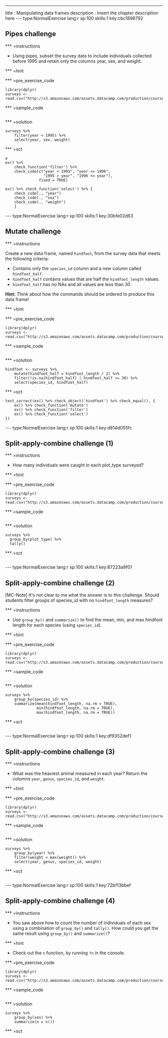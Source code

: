 ---
title       : Manipulating data frames
description : Insert the chapter description here
--- type:NormalExercise lang:r xp:100 skills:1 key:cbc1898792
## Pipes challenge


*** =instructions

- Using pipes, subset the survey data to include individuals collected before 1995 and retain only the columns year, sex, and weight.


*** =hint

*** =pre_exercise_code
```{r}
library(dplyr)
surveys <- read.csv("http://s3.amazonaws.com/assets.datacamp.com/production/course_3707/datasets/combined.csv")
```

*** =sample_code
```{r}

```

*** =solution
```{r}
surveys %>% 
    filter(year < 1995) %>%
    select(year, sex, weight)
```

*** =sct
```{r}
e
ex() %>% 
    check_function('filter') %>% 
    check_code(c("year < 1995", "year <= 1996",
                 "1995 > year", "1996 >= year"),
               fixed = TRUE)
    
ex() %>% check_function('select') %>% {
    check_code(., "year")
    check_code(., "sex")
    check_code(., "weight")
    }
```

--- type:NormalExercise lang:r xp:100 skills:1 key:30bfe02d63
## Mutate challenge


*** =instructions

Create a new data frame, named `hindfoot`, from the survey data that meets the following criteria:

- Contains only the `species_id` column and a new column called `hindfoot_half`.
- `hindfoot_half` contains values that are half the `hindfoot_length` values. 
- `hindfoot_half` has no NAs and all values are less than 30.

**Hint:** Think about how the commands should be ordered to produce this data frame!

*** =hint

*** =pre_exercise_code
```{r}
library(dplyr)
surveys <- read.csv("http://s3.amazonaws.com/assets.datacamp.com/production/course_3707/datasets/combined.csv")

```

*** =sample_code
```{r}

```

*** =solution
```{r}
hindfoot <- surveys %>%
    mutate(hindfoot_half = hindfoot_length / 2) %>%
    filter(!is.na(hindfoot_half) | hindfoot_half >= 30) %>%
    select(species_id, hindfoot_half)
```

*** =sct
```{r}
test_correct(ex() %>% check_object('hindfoot') %>% check_equal(), {
    ex() %>% check_function('mutate')
    ex() %>% check_function('filter')
    ex() %>% check_function('select')
})
```

--- type:NormalExercise lang:r xp:100 skills:1 key:d814d055fc
## Split-apply-combine challenge (1)


*** =instructions

- How many individuals were caught in each plot_type surveyed?

*** =hint

*** =pre_exercise_code
```{r}
library(dplyr)
surveys <- read.csv("http://s3.amazonaws.com/assets.datacamp.com/production/course_3707/datasets/combined.csv")

```

*** =sample_code
```{r}

```

*** =solution
```{r}
surveys %>%
  group_by(plot_type) %>%
  tally()
```

*** =sct
```{r}

```

--- type:NormalExercise lang:r xp:100 skills:1 key:87223a9f01
## Split-apply-combine challenge (2)

[MC-Note] 
It's not clear to me what the answer is to this challenge.
Should students filter groups of species_id with no `hindfoot_length` measures?

*** =instructions

- Use `group_by()` and `summarize()` to find the mean, min, and max hindfoot length for each species (using `species_id`).

*** =hint

*** =pre_exercise_code
```{r}
library(dplyr)
surveys <- read.csv("http://s3.amazonaws.com/assets.datacamp.com/production/course_3707/datasets/combined.csv")

```

*** =sample_code
```{r}

```

*** =solution
```{r}
surveys %>% 
    group_by(species_id) %>%
    summarize(mean(hindfoot_length, na.rm = TRUE), 
              min(hindfoot_length, na.rm = TRUE), 
              max(hindfoot_length, na.rm = TRUE))
```

*** =sct
```{r}

```

--- type:NormalExercise lang:r xp:100 skills:1 key:df9352def1
## Split-apply-combine challenge (3)


*** =instructions

- What was the heaviest animal measured in each year? Return the columns `year`, `genus`, `species_id`, and `weight`.

*** =hint

*** =pre_exercise_code
```{r}
library(dplyr)
surveys <- read.csv("http://s3.amazonaws.com/assets.datacamp.com/production/course_3707/datasets/combined.csv")

```

*** =sample_code
```{r}
```

*** =solution
```{r}
surveys %>%
    group_by(year) %>%
    filter(weight < max(weight)) %>%
    select(year, genus, species_id, weight)

```

*** =sct
```{r}

```

--- type:NormalExercise lang:r xp:100 skills:1 key:72bf13bbef
## Split-apply-combine challenge (4)


*** =instructions

- You saw above how to count the number of individuals of each sex using a combination of `group_by()` and `tally()`. How could you get the same result using `group_by()` and `summarize()`?


*** =hint

- Check out the `n` function, by running `?n` in the console.

*** =pre_exercise_code
```{r}
library(dplyr)
surveys <- read.csv("http://s3.amazonaws.com/assets.datacamp.com/production/course_3707/datasets/combined.csv")

```

*** =sample_code
```{r}

```

*** =solution
```{r}
surveys %>%
    group_by(sex) %>%
    summarize(n = n())
```

*** =sct
```{r}

```

